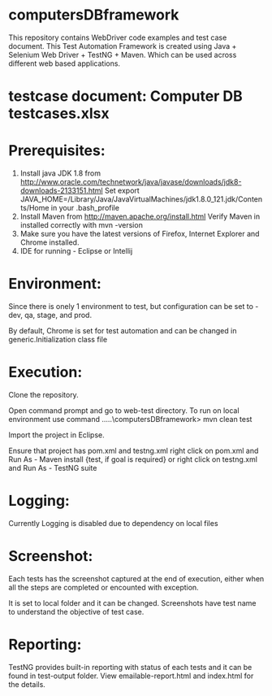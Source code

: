 # computersDBframework
This repository contains WebDriver code examples and test case document. This Test Automation Framework is created using Java + Selenium Web Driver + TestNG + Maven. Which can be used across different web based applications.


# testcase document: Computer DB testcases.xlsx

# Prerequisites:

1. Install java JDK 1.8 from http://www.oracle.com/technetwork/java/javase/downloads/jdk8-downloads-2133151.html
Set export JAVA_HOME=/Library/Java/JavaVirtualMachines/jdk1.8.0_121.jdk/Contents/Home in your .bash_profile
2. Install Maven from http://maven.apache.org/install.html
Verify Maven in installed correctly with mvn -version
3. Make sure you have the latest versions of Firefox, Internet Explorer and Chrome installed.
4. IDE for running - Eclipse or Intellij


# Environment:
Since there is onely 1 environment to test, but configuration can be set to - dev, qa, stage, and prod.

By default, Chrome is set for test automation and can be changed in generic.Initialization class file <Browser>

# Execution:
Clone the repository.

Open command prompt and go to web-test directory.
To run on local environment use command .....\computersDBframework> mvn clean test


Import the project in Eclipse.

Ensure that project <computersDBframework> has pom.xml and testng.xml
right click on pom.xml and Run As - Maven install {test, if goal is required}
or 
right click on testng.xml and Run As - TestNG suite

# Logging:
Currently Logging is disabled due to dependency on local files


# Screenshot:
Each tests has the screenshot captured at the end of execution, either when all the steps are completed or encounted with exception.

It is set to <My Documents> local folder and it can be changed.
Screenshots have test name to understand the objective of test case.

# Reporting:
TestNG provides built-in reporting with status of each tests and it can be found in test-output folder.
View emailable-report.html and index.html for the details.

